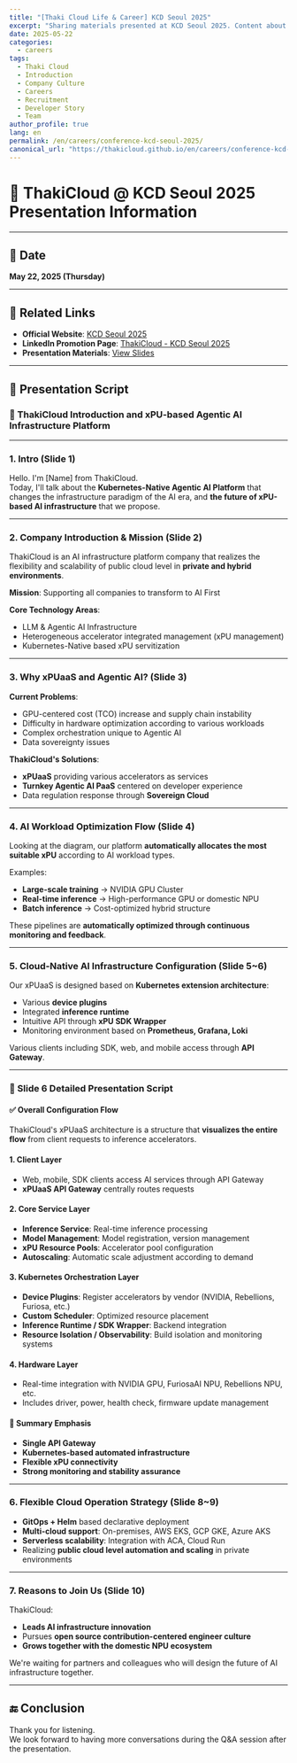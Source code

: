 ```yaml
---
title: "[Thaki Cloud Life & Career] KCD Seoul 2025"
excerpt: "Sharing materials presented at KCD Seoul 2025. Content about Thaki Cloud, an xPU as a Service-based Agentic AI platform"
date: 2025-05-22
categories:
  - careers
tags:
  - Thaki Cloud
  - Introduction
  - Company Culture
  - Careers
  - Recruitment
  - Developer Story
  - Team
author_profile: true
lang: en
permalink: /en/careers/conference-kcd-seoul-2025/
canonical_url: "https://thakicloud.github.io/en/careers/conference-kcd-seoul-2025/"
--- 
```


# 🎤 ThakiCloud @ KCD Seoul 2025 Presentation Information

---

## 📅 Date

**May 22, 2025 (Thursday)**

---

## 🔗 Related Links

- **Official Website**: [KCD Seoul 2025](https://community.cncf.io/events/details/cncf-kcd-south-korea-presents-kcd-seoul-2025/)
- **LinkedIn Promotion Page**: [ThakiCloud - KCD Seoul 2025](https://www.linkedin.com/posts/thakicloud_kcdseoul2025-thakicloud-xpuasaservice-activity-7330146553937960961-yBcG?utm_source=share&utm_medium=member_desktop&rcm=ACoAAAAuzrMB15I-NYSyIEDIpkgrPxOMdfaqjcM)
- **Presentation Materials**: [View Slides](https://ihryedku.gensparkspace.com/)

---

## 📜 Presentation Script

### 🎤 ThakiCloud Introduction and xPU-based Agentic AI Infrastructure Platform

---

### 1. Intro (Slide 1)

Hello. I'm [Name] from ThakiCloud.  
Today, I'll talk about the **Kubernetes-Native Agentic AI Platform** that changes the infrastructure paradigm of the AI era, and **the future of xPU-based AI infrastructure** that we propose.

---

### 2. Company Introduction & Mission (Slide 2)

ThakiCloud is an AI infrastructure platform company that realizes the flexibility and scalability of public cloud level in **private and hybrid environments**.

**Mission**: Supporting all companies to transform to AI First

**Core Technology Areas**:

- LLM & Agentic AI Infrastructure  
- Heterogeneous accelerator integrated management (xPU management)  
- Kubernetes-Native based xPU servitization  

---

### 3. Why xPUaaS and Agentic AI? (Slide 3)

**Current Problems**:

- GPU-centered cost (TCO) increase and supply chain instability  
- Difficulty in hardware optimization according to various workloads  
- Complex orchestration unique to Agentic AI  
- Data sovereignty issues  

**ThakiCloud's Solutions**:

- **xPUaaS** providing various accelerators as services  
- **Turnkey Agentic AI PaaS** centered on developer experience  
- Data regulation response through **Sovereign Cloud**  

---

### 4. AI Workload Optimization Flow (Slide 4)

Looking at the diagram, our platform **automatically allocates the most suitable xPU** according to AI workload types.

Examples:

- **Large-scale training** → NVIDIA GPU Cluster  
- **Real-time inference** → High-performance GPU or domestic NPU  
- **Batch inference** → Cost-optimized hybrid structure  

These pipelines are **automatically optimized through continuous monitoring and feedback**.

---

### 5. Cloud-Native AI Infrastructure Configuration (Slide 5~6)

Our xPUaaS is designed based on **Kubernetes extension architecture**:

- Various **device plugins**  
- Integrated **inference runtime**  
- Intuitive API through **xPU SDK Wrapper**  
- Monitoring environment based on **Prometheus, Grafana, Loki**  

Various clients including SDK, web, and mobile access through **API Gateway**.

---

### 🎤 Slide 6 Detailed Presentation Script

#### ✅ Overall Configuration Flow

ThakiCloud's xPUaaS architecture is a structure that **visualizes the entire flow** from client requests to inference accelerators.

#### 1. Client Layer

- Web, mobile, SDK clients access AI services through API Gateway  
- **xPUaaS API Gateway** centrally routes requests

#### 2. Core Service Layer

- **Inference Service**: Real-time inference processing  
- **Model Management**: Model registration, version management  
- **xPU Resource Pools**: Accelerator pool configuration  
- **Autoscaling**: Automatic scale adjustment according to demand

#### 3. Kubernetes Orchestration Layer

- **Device Plugins**: Register accelerators by vendor (NVIDIA, Rebellions, Furiosa, etc.)  
- **Custom Scheduler**: Optimized resource placement  
- **Inference Runtime / SDK Wrapper**: Backend integration  
- **Resource Isolation / Observability**: Build isolation and monitoring systems

#### 4. Hardware Layer

- Real-time integration with NVIDIA GPU, FuriosaAI NPU, Rebellions NPU, etc.  
- Includes driver, power, health check, firmware update management

#### 📌 Summary Emphasis

- **Single API Gateway**  
- **Kubernetes-based automated infrastructure**  
- **Flexible xPU connectivity**  
- **Strong monitoring and stability assurance**

---

### 6. Flexible Cloud Operation Strategy (Slide 8~9)

- **GitOps + Helm** based declarative deployment  
- **Multi-cloud support**: On-premises, AWS EKS, GCP GKE, Azure AKS  
- **Serverless scalability**: Integration with ACA, Cloud Run  
- Realizing **public cloud level automation and scaling** in private environments

---

### 7. Reasons to Join Us (Slide 10)

ThakiCloud:

- **Leads AI infrastructure innovation**  
- Pursues **open source contribution-centered engineer culture**  
- **Grows together with the domestic NPU ecosystem**  

We're waiting for partners and colleagues who will design the future of AI infrastructure together.

---

## 🔚 Conclusion

Thank you for listening.  
We look forward to having more conversations during the Q&A session after the presentation.

